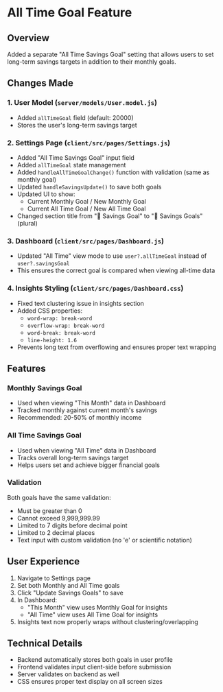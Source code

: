 # All Time Goal Feature

## Overview
Added a separate "All Time Savings Goal" setting that allows users to set long-term savings targets in addition to their monthly goals.

## Changes Made

### 1. User Model (`server/models/User.model.js`)
- Added `allTimeGoal` field (default: 20000)
- Stores the user's long-term savings target

### 2. Settings Page (`client/src/pages/Settings.js`)
- Added "All Time Savings Goal" input field
- Added `allTimeGoal` state management
- Added `handleAllTimeGoalChange()` function with validation (same as monthly goal)
- Updated `handleSavingsUpdate()` to save both goals
- Updated UI to show:
  - Current Monthly Goal / New Monthly Goal
  - Current All Time Goal / New All Time Goal
- Changed section title from "🎯 Savings Goal" to "🎯 Savings Goals" (plural)

### 3. Dashboard (`client/src/pages/Dashboard.js`)
- Updated "All Time" view mode to use `user?.allTimeGoal` instead of `user?.savingsGoal`
- This ensures the correct goal is compared when viewing all-time data

### 4. Insights Styling (`client/src/pages/Dashboard.css`)
- Fixed text clustering issue in insights section
- Added CSS properties:
  - `word-wrap: break-word`
  - `overflow-wrap: break-word`
  - `word-break: break-word`
  - `line-height: 1.6`
- Prevents long text from overflowing and ensures proper text wrapping

## Features

### Monthly Savings Goal
- Used when viewing "This Month" data in Dashboard
- Tracked monthly against current month's savings
- Recommended: 20-50% of monthly income

### All Time Savings Goal
- Used when viewing "All Time" data in Dashboard
- Tracks overall long-term savings target
- Helps users set and achieve bigger financial goals

### Validation
Both goals have the same validation:
- Must be greater than 0
- Cannot exceed 9,999,999.99
- Limited to 7 digits before decimal point
- Limited to 2 decimal places
- Text input with custom validation (no 'e' or scientific notation)

## User Experience
1. Navigate to Settings page
2. Set both Monthly and All Time goals
3. Click "Update Savings Goals" to save
4. In Dashboard:
   - "This Month" view uses Monthly Goal for insights
   - "All Time" view uses All Time Goal for insights
5. Insights text now properly wraps without clustering/overlapping

## Technical Details
- Backend automatically stores both goals in user profile
- Frontend validates input client-side before submission
- Server validates on backend as well
- CSS ensures proper text display on all screen sizes
